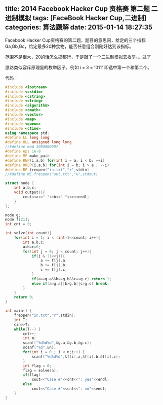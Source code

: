 title: 2014 Facebook Hacker Cup 资格赛 第二题 二进制模拟
tags: [FaceBook Hacker Cup,二进制]
categories: 算法题解
date: 2015-01-14 18:27:35
---

Facebook Hacker Cup资格赛的第二题，题目的意思问，给定的三个指标Ga,Gb,Gc，给定最多20种食物，能否任意组合刚刚好达到该指标。

范围不是很大，20的话怎么搞都行，于是敲了一个二进制模拟去枚举。。过了

思路类似容斥原理里的枚举因子，例如 i = 3 = '011' 即选中第一个和第二个。

<!--more-->

代码：

```cpp
#include <iostream>  
#include <cstdio>  
#include <cstring>  
#include <string>  
#include <algorithm>  
#include <cmath>  
#include <vector>  
#include <map>  
#include <queue>  
#include <ctime>  
using namespace std;  
#define LL long long  
#define ULL unsigned long long  
//#define mod 1000000007  
#define eps 1e-8  
#define MP make_pair  
#define REP(i,a,b) for(int i = a; i < b; ++i)  
#define RREP(i,a,b) for(int i = b; i > a ; --i)  
#define RE freopen("in.txt","r",stdin)  
//#define WE freopen("out.txt","w",stdout)   

struct node {  
    int a,b,c;  
    void output(){  
        cout<<a<<" "<<b<<" "<<c<<endl;  
    }  
};   

node g;  
node f[21];  
int cnt = 0;  

int solve(int count){    
    for(int i = 1; i < (int)1<<count; i++){    
        int a,b,c;  
        a=b=c=0;    
        for(int j = 0; j < count; j++){    
            if(i & (1<<j)){    
                a += f[j].a;  
                b += f[j].b;  
                c += f[j].c;  
            }    
            if(a==g.a&&b==g.b&&c==g.c) return 1;  
            else if(a>g.a||b>g.b||c>g.c) break;  
        }    
    }    
    return 0;  
}    

int main() {  
    freopen("in.txt","r",stdin);  
    int T;  
    cin>>T;  
    while(T--) {  
        cnt++;  
        int n;  
        scanf("%d%d%d",&g.a,&g.b,&g.c);  
        scanf("%d",&n);  
        for(int i = 0 ; i < n;i++) {
            scanf("%d%d%d",&f[i].a,&f[i].b,&f[i].c);  
        }  
        int flag = 0;  
        flag = solve(n);  
        if(flag)  
            cout<<"Case #"<<cnt<<": yes"<<endl;  
        else  
            cout<<"Case #"<<cnt<<": no"<<endl;  
    }  
}
```
